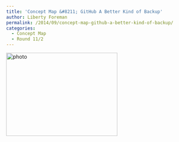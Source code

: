 ```yaml
---
title: 'Concept Map &#8211; GitHub A Better Kind of Backup'
author: Liberty Foreman
permalink: /2014/09/concept-map-github-a-better-kind-of-backup/
categories:
  - Concept Map
  - Round 11/2
---
```

[<img class="alignnone size-medium wp-image-8841" alt="photo" src="http://teaching.software-carpentry.org/wp-content/uploads/2014/09/photo2-300x225.jpg" width="300" height="225" />][1]

 [1]: http://teaching.software-carpentry.org/wp-content/uploads/2014/09/photo2.jpg
